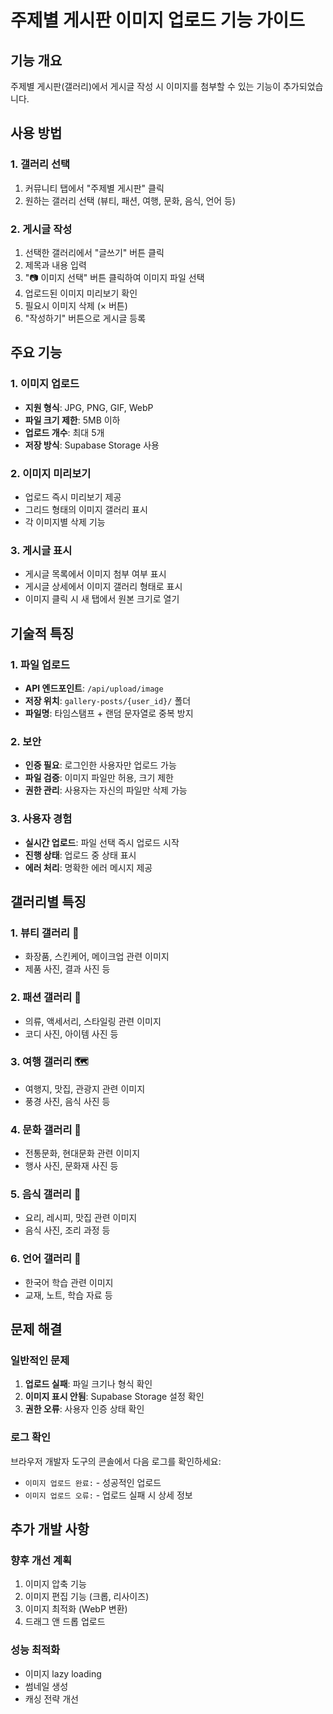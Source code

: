 # 주제별 게시판 이미지 업로드 기능 가이드

## 기능 개요
주제별 게시판(갤러리)에서 게시글 작성 시 이미지를 첨부할 수 있는 기능이 추가되었습니다.

## 사용 방법

### 1. 갤러리 선택
1. 커뮤니티 탭에서 "주제별 게시판" 클릭
2. 원하는 갤러리 선택 (뷰티, 패션, 여행, 문화, 음식, 언어 등)

### 2. 게시글 작성
1. 선택한 갤러리에서 "글쓰기" 버튼 클릭
2. 제목과 내용 입력
3. "📷 이미지 선택" 버튼 클릭하여 이미지 파일 선택
4. 업로드된 이미지 미리보기 확인
5. 필요시 이미지 삭제 (× 버튼)
6. "작성하기" 버튼으로 게시글 등록

## 주요 기능

### 1. 이미지 업로드
- **지원 형식**: JPG, PNG, GIF, WebP
- **파일 크기 제한**: 5MB 이하
- **업로드 개수**: 최대 5개
- **저장 방식**: Supabase Storage 사용

### 2. 이미지 미리보기
- 업로드 즉시 미리보기 제공
- 그리드 형태의 이미지 갤러리 표시
- 각 이미지별 삭제 기능

### 3. 게시글 표시
- 게시글 목록에서 이미지 첨부 여부 표시
- 게시글 상세에서 이미지 갤러리 형태로 표시
- 이미지 클릭 시 새 탭에서 원본 크기로 열기

## 기술적 특징

### 1. 파일 업로드
- **API 엔드포인트**: `/api/upload/image`
- **저장 위치**: `gallery-posts/{user_id}/` 폴더
- **파일명**: 타임스탬프 + 랜덤 문자열로 중복 방지

### 2. 보안
- **인증 필요**: 로그인한 사용자만 업로드 가능
- **파일 검증**: 이미지 파일만 허용, 크기 제한
- **권한 관리**: 사용자는 자신의 파일만 삭제 가능

### 3. 사용자 경험
- **실시간 업로드**: 파일 선택 즉시 업로드 시작
- **진행 상태**: 업로드 중 상태 표시
- **에러 처리**: 명확한 에러 메시지 제공

## 갤러리별 특징

### 1. 뷰티 갤러리 💄
- 화장품, 스킨케어, 메이크업 관련 이미지
- 제품 사진, 결과 사진 등

### 2. 패션 갤러리 👕
- 의류, 액세서리, 스타일링 관련 이미지
- 코디 사진, 아이템 사진 등

### 3. 여행 갤러리 🗺️
- 여행지, 맛집, 관광지 관련 이미지
- 풍경 사진, 음식 사진 등

### 4. 문화 갤러리 🏮
- 전통문화, 현대문화 관련 이미지
- 행사 사진, 문화재 사진 등

### 5. 음식 갤러리 🍱
- 요리, 레시피, 맛집 관련 이미지
- 음식 사진, 조리 과정 등

### 6. 언어 갤러리 📖
- 한국어 학습 관련 이미지
- 교재, 노트, 학습 자료 등

## 문제 해결

### 일반적인 문제
1. **업로드 실패**: 파일 크기나 형식 확인
2. **이미지 표시 안됨**: Supabase Storage 설정 확인
3. **권한 오류**: 사용자 인증 상태 확인

### 로그 확인
브라우저 개발자 도구의 콘솔에서 다음 로그를 확인하세요:
- `이미지 업로드 완료:` - 성공적인 업로드
- `이미지 업로드 오류:` - 업로드 실패 시 상세 정보

## 추가 개발 사항

### 향후 개선 계획
1. 이미지 압축 기능
2. 이미지 편집 기능 (크롭, 리사이즈)
3. 이미지 최적화 (WebP 변환)
4. 드래그 앤 드롭 업로드

### 성능 최적화
- 이미지 lazy loading
- 썸네일 생성
- 캐싱 전략 개선
